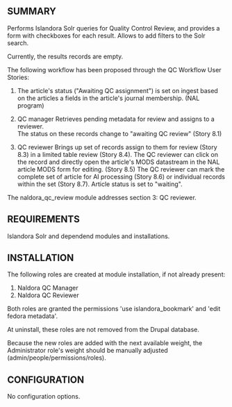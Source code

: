 SUMMARY
-------

Performs Islandora Solr queries for Quality Control Review, 
and provides a form with checkboxes for each result. 
Allows to add filters to the Solr search. 

Currently, the results records are empty. 

The following workflow has been proposed through the QC Workflow User Stories:

1. The article's status ("Awaiting QC assignment") is set on ingest based on 
   the articles a fields in the article's journal membership. (NAL program)

2. QC manager
   Retrieves pending metadata for review and assigns to a reviewer.  
   The status on these records change to "awaiting QC review" (Story 8.1)

3. QC reviewer
   Brings up set of records assign to them for review (Story 8.3) in a 
   limited table review (Story 8.4). 
   The QC reviewer can click on the record and directly open the article's 
   MODS datastream in the NAL article MODS form for editing. (Story 8.5)
   The QC reviewer can mark the complete set of article for AI processing 
   (Story 8.6) or individual records within the set (Story 8.7). 
   Article status is set to "waiting".

The naldora_qc_review module addresses section 3: QC reviewer. 


REQUIREMENTS
------------

Islandora Solr and dependend modules and installations. 


INSTALLATION
------------


The following roles are created at module installation, if
not already present:

1. Naldora QC Manager
2. Naldora QC Reviewer

Both roles are granted the permissions 'use islandora_bookmark' and
'edit fedora metadata'. 

At uninstall, these roles are not removed from the Drupal database. 

Because the new roles are added with the next available weight, 
the Administrator role's weight should be manually adjusted 
(admin/people/permissions/roles). 

CONFIGURATION
-------------

No configuration options.

